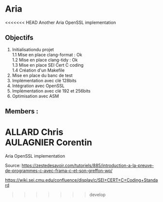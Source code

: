 # Aria
<<<<<<< HEAD
Another Aria OpenSSL implementation

## Objectifs
1. Initialisationdu projet  
1.1 Mise en place clang-format : Ok  
1.2 Mise en place clang-tidy : Ok  
1.3 Mise en place SEI Cert C coding  
1.4 Création d'un Makefile  
2. Mise en place du banc de test  
3. Implémentation avec clé 128bits  
4. Intégration avec OpenSSL  
5. Implémentation avec clé 192 et 256bits  
6. Optimisation avec ASM  

## Members :

ALLARD Chris  
AULAGNIER Corentin
=======
Aria OpenSSL implementation

Source:
https://zestedesavoir.com/tutoriels/885/introduction-a-la-preuve-de-programmes-c-avec-frama-c-et-son-greffon-wp/

https://wiki.sei.cmu.edu/confluence/display/c/SEI+CERT+C+Coding+Standard


>>>>>>> develop
